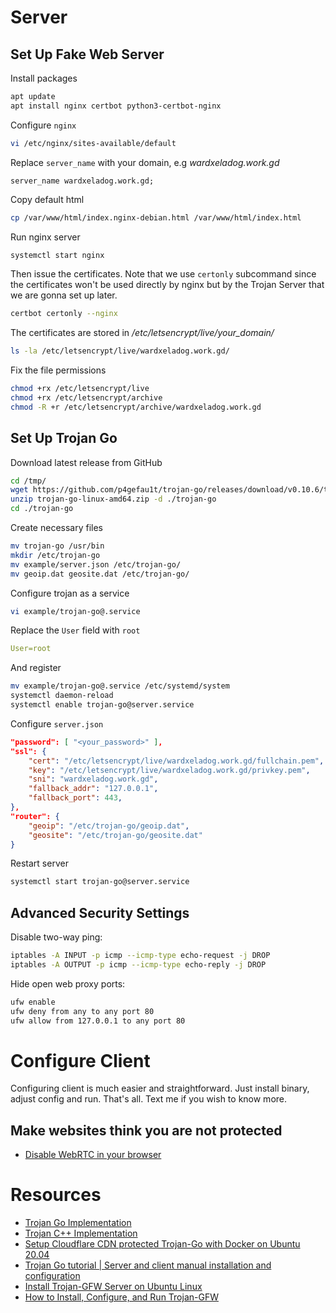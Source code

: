 # Server
## Set Up Fake Web Server
Install packages
```bash
apt update
apt install nginx certbot python3-certbot-nginx
```
Configure `nginx`
```bash
vi /etc/nginx/sites-available/default
```
Replace `server_name` with your domain, e.g *wardxeladog.work.gd*
```nginx
server_name wardxeladog.work.gd;
```
Copy default html
```bash
cp /var/www/html/index.nginx-debian.html /var/www/html/index.html
```
Run nginx server
```bash
systemctl start nginx
```
Then issue the certificates. Note that we use `certonly` subcommand since the certificates won't be used directly by nginx but by the Trojan Server that we are gonna set up later.
```bash
certbot certonly --nginx
```
The certificates are stored in _/etc/letsencrypt/live/your_domain/_
```bash
ls -la /etc/letsencrypt/live/wardxeladog.work.gd/
```
Fix the file permissions
```bash
chmod +rx /etc/letsencrypt/live
chmod +rx /etc/letsencrypt/archive
chmod -R +r /etc/letsencrypt/archive/wardxeladog.work.gd
```
## Set Up Trojan Go
Download latest release from GitHub
```bash
cd /tmp/
wget https://github.com/p4gefau1t/trojan-go/releases/download/v0.10.6/trojan-go-linux-amd64.zip
unzip trojan-go-linux-amd64.zip -d ./trojan-go
cd ./trojan-go
```
Create necessary files
```bash
mv trojan-go /usr/bin
mkdir /etc/trojan-go
mv example/server.json /etc/trojan-go/
mv geoip.dat geosite.dat /etc/trojan-go/
```
Configure trojan as a service
```bash
vi example/trojan-go@.service
```
Replace the `User` field with `root`
```yaml
User=root
```
And register
```bash
mv example/trojan-go@.service /etc/systemd/system
systemctl daemon-reload
systemctl enable trojan-go@server.service
```
Configure `server.json`
```json
"password": [ "<your_password>" ],
"ssl": {
	"cert": "/etc/letsencrypt/live/wardxeladog.work.gd/fullchain.pem",
	"key": "/etc/letsencrypt/live/wardxeladog.work.gd/privkey.pem",
	"sni": "wardxeladog.work.gd",
	"fallback_addr": "127.0.0.1",
	"fallback_port": 443,
},
"router": {
	"geoip": "/etc/trojan-go/geoip.dat",
	"geosite": "/etc/trojan-go/geosite.dat"
}
```
Restart server
```bash
systemctl start trojan-go@server.service
```
## Advanced Security Settings
Disable two-way ping:
```bash
iptables -A INPUT -p icmp --icmp-type echo-request -j DROP
iptables -A OUTPUT -p icmp --icmp-type echo-reply -j DROP
```
Hide open web proxy ports:
```bash
ufw enable
ufw deny from any to any port 80
ufw allow from 127.0.0.1 to any port 80
```
# Configure Client
Configuring client is much easier and straightforward. Just install binary, adjust config and run. That's all. Text me if you wish to know more.

## Make websites think you are not protected
- [Disable WebRTC in your browser](https://github.com/K3V1991/How-to-disable-WebRTC-in-Chrome-Firefox-Safari-Opera-and-Edge)
# Resources
- [Trojan Go Implementation](https://github.com/p4gefau1t/trojan-go)
- [Trojan C++ Implementation](https://github.com/trojan-gfw/trojan)
- [Setup Cloudflare CDN protected Trojan-Go with Docker on Ubuntu 20.04](https://thematrix.dev/setup-cloudflare-cdn-protected-trojan-go-using-docker-on-ubuntu-20-04/)
- [Trojan Go tutorial | Server and client manual installation and configuration](https://youtu.be/Ymlc_Pjhm8s?si=FTTopRv8TO1K_Z7g)
- [Install Trojan-GFW Server on Ubuntu Linux](https://sedap.github.io/install-trojan-gfw-on-ubuntu.html)
- [How to Install, Configure, and Run Trojan-GFW](https://oilandfish.net/posts/trojan-gfw.html)
